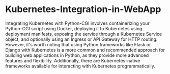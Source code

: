 # Kubernetes-Integration-in-WebApp
Integrating Kubernetes with Python-CGI involves containerizing your Python-CGI script using Docker, deploying it to Kubernetes using deployment manifests, exposing the service through a Kubernetes Service object, and optionally using an Ingress or API Gateway for HTTP routing. However, it's worth noting that using Python frameworks like Flask or Django with Kubernetes is a more common and recommended approach for building web applications in Python, as they provide more advanced features and flexibility. Additionally, there are Kubernetes-native frameworks available for interacting with Kubernetes programmatically.
